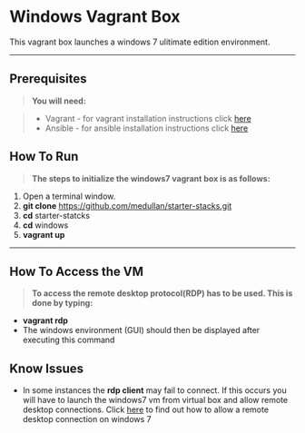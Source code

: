 Windows Vagrant Box
=======================


This vagrant box launches a windows 7 ulitimate edition environment.

----------


Prerequisites
-------------
> **You will need:**

> - Vagrant - for vagrant installation instructions click [here](https://docs.vagrantup.com/v2/installation/)
> - Ansible - for ansible installation instructions click [here](http://docs.ansible.com/intro_installation.html#installation)

How To Run
-------------
> **The steps to initialize the windows7 vagrant box is as follows:**

  1. Open a terminal window.
  2. **git clone** https://github.com/medullan/starter-stacks.git
  3. **cd** starter-statcks
  4. **cd** windows
  5. **vagrant up**

----------

How To Access the VM
-------------
> **To access the remote desktop protocol(RDP) has to be used. This is done by typing:**

  * **vagrant rdp**
  * The windows environment (GUI) should then be displayed after executing this command

Know Issues
-------------
  * In some instances the **rdp client** may fail to connect. If this occurs you will have to launch the
    windows7 vm from virtual box  and allow remote desktop connections. Click [here](http://windows.microsoft.com/en-us/windows7/allow-remote-desktop-connections-from-outside-your-home-network)
    to find out how to allow a remote desktop connection on windows 7
